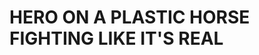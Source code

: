 # HERO ON A PLASTIC HORSE FIGHTING LIKE IT'S REAL
  

<!---
Salierie/Salierie is a ✨ special ✨ repository because its `README.md` (this file) appears on your GitHub profile.
You can click the Preview link to take a look at your changes.
--->
